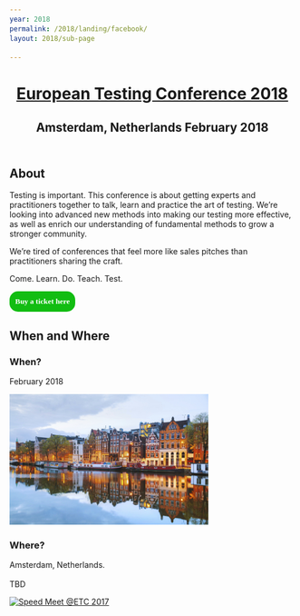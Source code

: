 ```yaml
---
year: 2018
permalink: /2018/landing/facebook/
layout: 2018/sub-page

---
```

<!-- Facebook Pixel Code -->
<script>
!function(f,b,e,v,n,t,s){if(f.fbq)return;n=f.fbq=function(){n.callMethod?
n.callMethod.apply(n,arguments):n.queue.push(arguments)};if(!f._fbq)f._fbq=n;
n.push=n;n.loaded=!0;n.version='2.0';n.queue=[];t=b.createElement(e);t.async=!0;
t.src=v;s=b.getElementsByTagName(e)[0];s.parentNode.insertBefore(t,s)}(window,
document,'script','https://connect.facebook.net/en_US/fbevents.js');
fbq('init', '1872698236285182'); // Insert your pixel ID here.
fbq('track', 'PageView');
</script>
<noscript><img height="1" width="1" style="display:none"
src="https://www.facebook.com/tr?id=1872698236285182&ev=PageView&noscript=1"
/></noscript>
<!-- DO NOT MODIFY -->
<!-- End Facebook Pixel Code -->
<script>
fbq('track', 'Search', {
search_string: 'leather sandals'
});
</script>


<header class="site-header ">
<h1 class="text-center"><a href="/">European Testing Conference 2018</a></h1>
<h2>Amsterdam, Netherlands February 2018</h2>
</header>

<main class="site-main container" role="main">

<section id="about" class="col-md-12 main-content text-center ">
    <!-- Hotjar Tracking Code for europeantestingconference.eu -->
    <script>
        (function(h,o,t,j,a,r){
            h.hj=h.hj||function(){(h.hj.q=h.hj.q||[]).push(arguments)};
            h._hjSettings={hjid:322653,hjsv:5};
            a=o.getElementsByTagName('head')[0];
            r=o.createElement('script');r.async=1;
            r.src=t+h._hjSettings.hjid+j+h._hjSettings.hjsv;
            a.appendChild(r);
        })(window,document,'//static.hotjar.com/c/hotjar-','.js?sv=');
    </script>
    <h2>About</h2>
  <p>Testing is important.
This conference is about getting experts and practitioners together to talk, learn and practice the art of testing. We’re looking into advanced new methods into making our testing more effective, as well as enrich our understanding of fundamental methods to grow a stronger community.</p>

<p>We’re tired of conferences that feel more like sales pitches than practitioners sharing the craft.</p>

<p>Come. Learn. Do. Teach. Test.</p>

<div style="appearance=button;color=green;">
<input type="button" onclick="location.href='https://holvi.com/shop/ETC2018/';" value="Buy a ticket here" style="
    background-color: #12bd12;
    color: white;
    border-radius: 15px;
    font: bold 10pt verdana;
    border: none;
    padding: 10px;
" />
</div>

</section>

<section id="when-where" class="col-md-12 main-content text-center ">
    <!-- Hotjar Tracking Code for europeantestingconference.eu -->
    <script>
        (function(h,o,t,j,a,r){
            h.hj=h.hj||function(){(h.hj.q=h.hj.q||[]).push(arguments)};
            h._hjSettings={hjid:322653,hjsv:5};
            a=o.getElementsByTagName('head')[0];
            r=o.createElement('script');r.async=1;
            r.src=t+h._hjSettings.hjid+j+h._hjSettings.hjsv;
            a.appendChild(r);
        })(window,document,'//static.hotjar.com/c/hotjar-','.js?sv=');
    </script>
    <h2>When and Where</h2>
  <div class="tile text-tile col-md-3 col-sm-6 col-xs-12">
  <h3>When?</h3>
  <p>February 2018 </p>
</div>
<div class="tile image-tile photo-1 col-md-3  col-sm-6 col-xs-12" style="overflow:hidden;padding:0;">
<a href="images/2018/general/Amsterdam1.jpg" title="Amsterdam1"><img src="images/2018/general/Amsterdam1.jpg" width="351" height="230" alt="Amsterdam1" /></a></div>
<div class="tile tile-2 text-tile col-md-3 col-sm-6 col-xs-12 ">
  <h3>Where?</h3>
  <p>Amsterdam, Netherlands. <br /> <br />
	TBD
  </p>
</div>
<div class="tile tile-2 image-tile photo-2 col-md-3 col-sm-6 col-xs-12" style="overflow:hidden;padding:0;">
<a href="images/2018/general/SpeedMeetETC2017.jpg.jpg" title="Speed Meet @ETC 2017"><img src="images/2018/SpeedMeetETC2017.jpg" width="351" height="230" alt="Speed Meet @ETC 2017" /></a>
</div>

<p>
</p>

</section>
